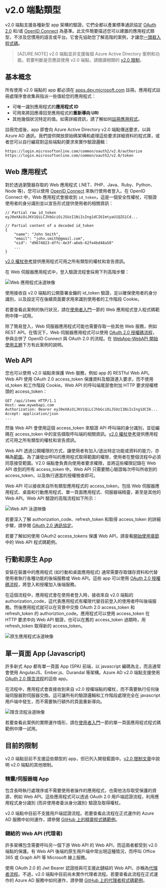 <properties
	pageTitle="v2.0 端點類型 |Microsoft Azure"
	description="Azure AD v2.0 端點支援的 app 與案例類型。"
	services="active-directory"
	documentationCenter=""
	authors="dstrockis"
	manager="mbaldwin"
	editor=""/>

<tags
	ms.service="active-directory"
	ms.workload="identity"
	ms.tgt_pltfrm="na"
	ms.devlang="na"
	ms.topic="article"
	ms.date="09/16/2016"
	ms.author="dastrock"/>

# v2.0 端點類型
v2.0 端點支援各種新型 app 架構的驗證，它們全都以產業標準通訊協定 [OAuth 2.0](active-directory-v2-protocols.md#oauth2-authorization-code-flow) 和/或 [OpenID Connect](active-directory-v2-protocols.md#openid-connect-sign-in-flow) 為基準。此文件簡要描述您可以建置的應用程式類型，不涉及您慣用的語言或平台。它會先協助您了解高階的案例，才讓您[一頭栽入程式碼](active-directory-appmodel-v2-overview.md#getting-started)。

> [AZURE.NOTE]
	v2.0 端點並非支援每個 Azure Active Directory 案例和功能。若要判斷是否應該使用 v2.0 端點，請閱讀相關的 [v2.0 限制](active-directory-v2-limitations.md)。

## 基本概念
所有使用 v2.0 端點的 app 都必須在 [apps.dev.microsoft.com](https://apps.dev.microsoft.com) 註冊。應用程式註冊處理序會收集與指派一些值給您的應用程式：

- 可唯一識別應用程式的**應用程式 ID**
- 可用來將回應導回至應用程式的**重新導向 URI**
- 其他幾個狀況特定的值。如需詳細資訊，請了解如何[註冊應用程式](active-directory-v2-app-registration.md)。

註冊完成後，app 即會向 Azure Active Directory v2.0 端點傳送要求，以與 Azure AD 通訊。我們提供開放原始碼架構和處理這些要求詳細資料的程式庫，或者您可以自行編寫對這些端點的要求來實作驗證邏輯：

```
https://login.microsoftonline.com/common/oauth2/v2.0/authorize
https://login.microsoftonline.com/common/oauth2/v2.0/token
```
<!-- TODO: Need a page for libraries to link to -->

## Web 應用程式
對於透過瀏覽器存取的 Web 應用程式 (.NET、PHP、Java、Ruby、Python、Node 等)，您可以使用 [OpenID Connect](active-directory-v2-protocols.md#openid-connect-sign-in-flow) 來執行使用者登入。在 OpenID Connect 中，Web 應用程式會接收到 `id_token`，這是一個安全性權杖，可驗證使用者的身分識別並以宣告形式提供使用者的相關資訊：

```
// Partial raw id_token
eyJ0eXAiOiJKV1QiLCJhbGciOiJSUzI1NiIsIng1dCI6ImtyaU1QZG1Cd...

// Partial content of a decoded id_token
{
	"name": "John Smith",
	"email": "john.smith@gmail.com",
	"oid": "d9674823-dffc-4e3f-a6eb-62fe4bd48a58"
	...
}
```

[v2.0 權杖參考](active-directory-v2-tokens.md)提供應用程式可用之所有類型的權杖和宣告資訊。

在 Web 伺服器應用程式中，登入驗證流程會採用下列高階步驟：

![Web 應用程式泳道映像](../media/active-directory-v2-flows/convergence_scenarios_webapp.png)

使用接收自 v2.0 端點的公開簽署金鑰的 id\_token 驗證，足以確保使用者的身分識別，以及設定可在後續頁面要求用來識別使用者的工作階段 Cookie。

若要查看此案例的執行狀況，請在[使用者入門](active-directory-appmodel-v2-overview.md#getting-started)一節的 Web 應用程式登入程式碼範例中擇一試用。

除了簡易登入，Web 伺服器應用程式可能也需要存取一些其他 Web 服務，例如 REST API。在情況下，Web 伺服器應用程式可以使用 [OAuth 2.0 授權碼流程](active-directory-v2-protocols.md#oauth2-authorization-code-flow)，參與合併了 OpenID Connect 與 OAuth 2.0 的流程。在 [WebApp-WebAPI 開始使用主題](active-directory-v2-devquickstarts-webapp-webapi-dotnet.md)下方有此案例的說明。

## Web API
您也可以使用 v2.0 端點來保護 Web 服務，例如 app 的 RESTful Web API。Web API 使用 OAuth 2.0 access\_token 保護資料及驗證連入要求，而不使用 id\_token 和工作階段 Cookie。Web API 的呼叫端尾部會附加 HTTP 要求授權標頭的 access\_token：

```
GET /api/items HTTP/1.1
Host: www.mywebapi.com
Authorization: Bearer eyJ0eXAiOiJKV1QiLCJhbGciOiJSUzI1NiIsIng1dCI6...
Accept: application/json
...
```

然後 Web API 會使用這個 access\_token 來驗證 API 呼叫端的身分識別，並從編碼在 access\_token 中的宣告擷取呼叫端的相關資訊。[v2.0 權杖參考](active-directory-v2-tokens.md)提供應用程式可用之所有類型的權杖和宣告資訊。

Web API 透過公開權限的方式，讓使用者有加入/退出特定功能或資料的能力，亦稱為[範圍](active-directory-v2-scopes.md)。為了讓發出呼叫的應用程式取得範圍的權限，使用者在整個流程中必須同意接受範圍。V2.0 端點會負責向使用者要求權限，並將這些權限記錄在 Web API 收到的所有 access\_token 中。Web API 只需要關心驗證每次呼叫所收到的 access\_token，以及執行適當的授權檢查即可。

Web API 可以接收來自所有類型應用程式的 access\_token，包括 Web 伺服器應用程式、桌面和行動應用程式、單一頁面應用程式、伺服器端精靈，甚至是其他的 Web API。Web API 驗證的高階流程如下所示：

![Web API 泳道映像](../media/active-directory-v2-flows/convergence_scenarios_webapi.png)

若要深入了解 authorization\_code、refresh\_token 和取得 access\_token 的詳細步驟，請參閱 [OAuth 2.0 通訊協定](active-directory-v2-protocols-oauth-code.md)。

若要了解如何使用 OAuth2 access\_tokens 保護 Web API，請查看[開始使用章節](active-directory-appmodel-v2-overview.md#getting-started)中的 Web API 程式碼範例。


## 行動和原生 App
安裝在裝置中的應用程式 (如行動和桌面應用程式) 通常需要存取儲存資料和代替使用者執行各種功能的後端服務或 Web API。這些 app 可以使用 [OAuth 2.0 授權碼流程](active-directory-v2-protocols-oauth-code.md)，將登入和授權加入後端服務。

在這個流程中，應用程式會在使用者登入時，接收來自 v2.0 端點的 authorization\_code，這代表應用程式有權限代替目前登入的使用者呼叫後端服務。然後應用程式就可以在背景中交換 OAuth 2.0 access\_token 和 refresh\_token 的 authoriztion\_code。應用程式可以使用 access\_token 在 HTTP 要求中向 Web API 驗證，也可以在舊的 access\_token 過期時，用 refresh\_token 取得新的 access\_token。

![原生應用程式泳道映像](../media/active-directory-v2-flows/convergence_scenarios_native.png)

## 單一頁面 App (Javascript)
許多新式 App 都有單一頁面 App (SPA) 前端，以 javascript 編碼為主，而且通常會使用 AngularJS、Ember.js、Durandal 等架構。Azure AD v2.0 端點支援使用 [OAuth 2.0 隱含流程](active-directory-v2-protocols-implicit.md)的這些 app。

在流程中，應用程式會直接收到來自 v2.0 授權端點的權杖，而不需要執行任何後端伺服器對伺服器交換。這可讓所有的驗證邏輯和工作階段處理完全在 javascript 用戶端中發生，而不需要執行額外的頁面重新導向。

![隱含流程泳道映像](../media/active-directory-v2-flows/convergence_scenarios_implicit.png)

若要查看此案例的實際運作情形，請在[使用者入門](active-directory-appmodel-v2-overview.md#getting-started)一節的單一頁面應用程式程式碼範例中擇一試用。

## 目前的限制
v2.0 端點目前不支援這些類型的 app，但已列入開發藍圖中。[v2.0 限制文章](active-directory-v2-limitations.md)中說明 v2.0 端點的其他限制。

### 精靈/伺服器端 App
包含長時執行處理序或不需要使用者操作的應用程式，也需他法存取受保護的資源，例如 Web API。這些應用程式可以透過 OAuth 2.0 用戶端認證流程，利用應用程式身分識別 (而非使用者委派身分識別) 驗證及取得權杖。

v2.0 端點中目前不支援用戶端認證流程。若要查看此流程在正式運作的 Azure AD 服務中如何運作，請參閱 [GitHub 上的精靈程式碼範例](https://github.com/AzureADSamples/Daemon-DotNet)。

### 鏈結的 Web API (代理者)
許多架構包含需要呼叫另一個下游 Web API 的 Web API，而這兩者都受到 v2.0 端點的保護。有 Web API 後端的原生用戶端中常出現這種情況，而呼叫 Office 365 或 Graph API 等 Microsoft 線上服務。

使用 OAuth 2.0 的 Jwt Bearer 認證授與可支援此鏈結的 Web API，亦稱為[代理者流程](active-directory-v2-protocols.md#oauth2-on-behalf-of-flow)。不過，v2.0 端點中目前尚未實作代理者流程。若要查看此流程在正式運作的 Azure AD 服務中如何運作，請參閱 [GitHub 上的代理者程式碼範例](https://github.com/AzureADSamples/WebAPI-OnBehalfOf-DotNet)。

<!---HONumber=AcomDC_0921_2016-->